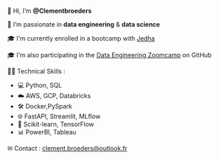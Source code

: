 👋 Hi, I’m **@Clementbroeders**
  
📖 I’m passionate in **data engineering** & **data science**
  
🎓 I'm currently enrolled in a bootcamp with [Jedha](https://www.jedha.co/)
  
🎓 I'm also participating in the [Data Engineering Zoomcamp](https://github.com/DataTalksClub/data-engineering-zoomcamp) on GitHub

🧑‍💻 Technical Skills :
  
- 💻 Python, SQL
- ☁️ AWS, GCP, Databricks
- 🛠️ Docker,PySpark
- 🌐 FastAPI, Streamlit, MLflow
- 🧬 Scikit-learn, TensorFlow
- 📊 PowerBI, Tableau

✉ Contact :  clement.broeders@outlook.fr

<!---
Clementbroeders/Clementbroeders is a ✨ special ✨ repository because its `README.md` (this file) appears on your GitHub profile.
You can click the Preview link to take a look at your changes.
--->
